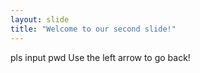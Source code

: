 ```yaml
---
layout: slide
title: "Welcome to our second slide!"
---
```

pls input pwd
Use the left arrow to go back!
